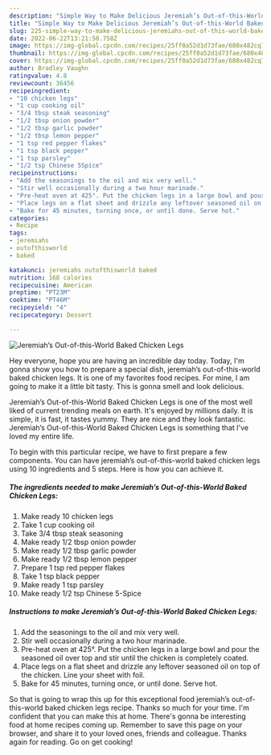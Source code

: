 ```yaml
---
description: "Simple Way to Make Delicious Jeremiah’s Out-of-this-World Baked Chicken Legs"
title: "Simple Way to Make Delicious Jeremiah’s Out-of-this-World Baked Chicken Legs"
slug: 225-simple-way-to-make-delicious-jeremiahs-out-of-this-world-baked-chicken-legs
date: 2022-06-22T13:21:50.758Z
image: https://img-global.cpcdn.com/recipes/25ff0a52d1d73fae/680x482cq70/jeremiahs-out-of-this-world-baked-chicken-legs-recipe-main-photo.jpg
thumbnail: https://img-global.cpcdn.com/recipes/25ff0a52d1d73fae/680x482cq70/jeremiahs-out-of-this-world-baked-chicken-legs-recipe-main-photo.jpg
cover: https://img-global.cpcdn.com/recipes/25ff0a52d1d73fae/680x482cq70/jeremiahs-out-of-this-world-baked-chicken-legs-recipe-main-photo.jpg
author: Bradley Vaughn
ratingvalue: 4.8
reviewcount: 36456
recipeingredient:
- "10 chicken legs"
- "1 cup cooking oil"
- "3/4 tbsp steak seasoning"
- "1/2 tbsp onion powder"
- "1/2 tbsp garlic powder"
- "1/2 tbsp lemon pepper"
- "1 tsp red pepper flakes"
- "1 tsp black pepper"
- "1 tsp parsley"
- "1/2 tsp Chinese 5Spice"
recipeinstructions:
- "Add the seasonings to the oil and mix very well."
- "Stir well occasionally during a two hour marinade."
- "Pre-heat oven at 425°. Put the chicken legs in a large bowl and pour the seasoned oil over top and stir until the chicken is completely coated."
- "Place legs on a flat sheet and drizzle any leftover seasoned oil on top of the chicken. Line your sheet with foil."
- "Bake for 45 minutes, turning once, or until done. Serve hot."
categories:
- Recipe
tags:
- jeremiahs
- outofthisworld
- baked

katakunci: jeremiahs outofthisworld baked 
nutrition: 168 calories
recipecuisine: American
preptime: "PT23M"
cooktime: "PT46M"
recipeyield: "4"
recipecategory: Dessert

---
```



![Jeremiah’s Out-of-this-World Baked Chicken Legs](https://img-global.cpcdn.com/recipes/25ff0a52d1d73fae/680x482cq70/jeremiahs-out-of-this-world-baked-chicken-legs-recipe-main-photo.jpg)

Hey everyone, hope you are having an incredible day today. Today, I'm gonna show you how to prepare a special dish, jeremiah’s out-of-this-world baked chicken legs. It is one of my favorites food recipes. For mine, I am going to make it a little bit tasty. This is gonna smell and look delicious.



Jeremiah’s Out-of-this-World Baked Chicken Legs is one of the most well liked of current trending meals on earth. It's enjoyed by millions daily. It is simple, it is fast, it tastes yummy. They are nice and they look fantastic. Jeremiah’s Out-of-this-World Baked Chicken Legs is something that I've loved my entire life.


To begin with this particular recipe, we have to first prepare a few components. You can have jeremiah’s out-of-this-world baked chicken legs using 10 ingredients and 5 steps. Here is how you can achieve it.

<!--inarticleads1-->

##### The ingredients needed to make Jeremiah’s Out-of-this-World Baked Chicken Legs:

1. Make ready 10 chicken legs
1. Take 1 cup cooking oil
1. Take 3/4 tbsp steak seasoning
1. Make ready 1/2 tbsp onion powder
1. Make ready 1/2 tbsp garlic powder
1. Make ready 1/2 tbsp lemon pepper
1. Prepare 1 tsp red pepper flakes
1. Take 1 tsp black pepper
1. Make ready 1 tsp parsley
1. Make ready 1/2 tsp Chinese 5-Spice




<!--inarticleads2-->

##### Instructions to make Jeremiah’s Out-of-this-World Baked Chicken Legs:

1. Add the seasonings to the oil and mix very well.
1. Stir well occasionally during a two hour marinade.
1. Pre-heat oven at 425°. Put the chicken legs in a large bowl and pour the seasoned oil over top and stir until the chicken is completely coated.
1. Place legs on a flat sheet and drizzle any leftover seasoned oil on top of the chicken. Line your sheet with foil.
1. Bake for 45 minutes, turning once, or until done. Serve hot.




So that is going to wrap this up for this exceptional food jeremiah’s out-of-this-world baked chicken legs recipe. Thanks so much for your time. I'm confident that you can make this at home. There's gonna be interesting food at home recipes coming up. Remember to save this page on your browser, and share it to your loved ones, friends and colleague. Thanks again for reading. Go on get cooking!
